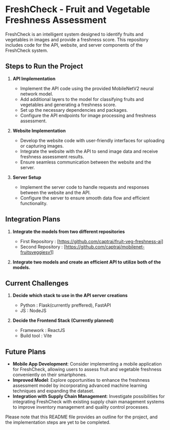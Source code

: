 # FreshCheck - Fruit and Vegetable Freshness Assessment

FreshCheck is an intelligent system designed to identify fruits and vegetables in images and provide a freshness score. This repository includes code for the API, website, and server components of the FreshCheck system.

## Steps to Run the Project

1. **API Implementation**
   - Implement the API code using the provided MobileNetV2 neural network model.
   - Add additional layers to the model for classifying fruits and vegetables and generating a freshness score.
   - Set up the necessary dependencies and packages.
   - Configure the API endpoints for image processing and freshness assessment.

2. **Website Implementation**
   - Develop the website code with user-friendly interfaces for uploading or capturing images.
   - Integrate the website with the API to send image data and receive freshness assessment results.
   - Ensure seamless communication between the website and the server.

3. **Server Setup**
   - Implement the server code to handle requests and responses between the website and the API.
   - Configure the server to ensure smooth data flow and efficient functionality.

## Integration Plans

1. **Integrate the models from two different repositories**
   - First Repository : [https://github.com/captraj/fruit-veg-freshness-ai]
   - Second Repository : [https://github.com/captraj/mobilenet-fruitsveggiesv1]

2. **Integrate two models and create an efficient API to utilize both of the models.**

## Current Challenges

1. **Decide which stack to use in the API server creations**  
   - Python : Flask(currently preffered), FastAPI
   - JS : NodeJS

2. **Decide the Frontend Stack (Currently planned)**
   - Framework : ReactJS
   - Build tool : Vite


## Future Plans
- **Mobile App Development**: Consider implementing a mobile application for FreshCheck, allowing users to assess fruit and vegetable freshness conveniently on their smartphones.
- **Improved Model**: Explore opportunities to enhance the freshness assessment model by incorporating advanced machine learning techniques and expanding the dataset.
- **Integration with Supply Chain Management**: Investigate possibilities for integrating FreshCheck with existing supply chain management systems to improve inventory management and quality control processes.

Please note that this README file provides an outline for the project, and the implementation steps are yet to be completed.
